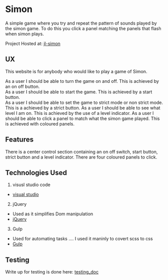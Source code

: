 # Simon


A simple game where you try and repeat the pattern of sounds played by the simon game. To do this you click a panel matching the panels that flash when simon plays.  

 Project Hosted at: [jl-simon](http://jl-simon.surge.sh)

## UX

This website is for anybody who would like to play a game of Simon.

As a user I should be able to turn the game on and off. This is achieved by an on off button.  
As a user I should be able to start the game. This is achieved by a start button.  
As a user I should be able to set the game to strict mode or non strict mode. This is a achieved by a strict button.
As a user I should be able to see what level I am on. This is achieved by the use of a level indicator.
As a user I should be able to click a panel to match what the simon game played. This is achieved with coloured panels.

## Features

There is a center control section containing an on off switch, start button, strict button and a level indicator.
There are four coloured panels to click.

## Technologies Used

1. visusl studio code 
 - [visual studio]('https://visualstudio.microsoft.com/free-developer-offers/')
2. jQuery
 - Used as it simplifies Dom manipulation
 - [jQuery](https://api.jquery.com/)
3. Gulp
 - Used for automating tasks .... I used it maninly to covert scss to css
 - [Gulp](https://gulpjs.com/)

## Testing

Write up for testing is done here: [testing_doc](./testing_doc.md)
